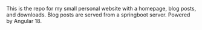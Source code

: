 This is the repo for my small personal website with a homepage, blog posts, and downloads. Blog posts are served from a springboot server. Powered by Angular 18.
